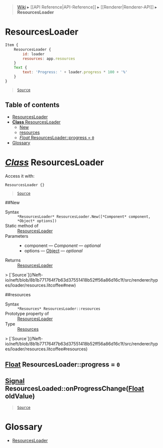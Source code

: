 > [Wiki](Home) ▸ [[API Reference|API-Reference]] ▸ [[Renderer|Renderer-API]] ▸ **ResourcesLoader**

# ResourcesLoader

```javascript
Item {
    ResourcesLoader {
        id: loader
        resources: app.resources
    }
    Text {
        text: 'Progress: ' + loader.progress * 100 + '%'
    }
}
```

> [`Source`](/Neft-io/neft/blob/8b1b771764f7b63d37551418b52ff56a86d16c1f/src/renderer/types/loader/resources.litcoffee#resourcesloader)

## Table of contents
* [ResourcesLoader](#resourcesloader)
* [**Class** ResourcesLoader](#class-resourcesloader)
  * [New](#new)
  * [resources](#resources)
  * [*Float* ResourcesLoader::progress = `0`](#float-resourcesloaderprogress--0)
* [Glossary](#glossary)

# *[Class](/Neft-io/neft/wiki/Renderer-Class-API#class-class)* ResourcesLoader

Access it with:
```javascript
ResourcesLoader {}
```

> [`Source`](/Neft-io/neft/blob/8b1b771764f7b63d37551418b52ff56a86d16c1f/src/renderer/types/loader/resources.litcoffee#class-resourcesloader)

##New
<dl><dt>Syntax</dt><dd><code>&#x2A;ResourcesLoader&#x2A; ResourcesLoader.New([&#x2A;Component&#x2A; component, &#x2A;Object&#x2A; options])</code></dd><dt>Static method of</dt><dd><a href="/Neft-io/neft/wiki/Renderer-ResourcesLoader-API#class-resourcesloader">ResourcesLoader</a></dd><dt>Parameters</dt><dd><ul><li>component — <i>Component</i> — <i>optional</i></li><li>options — <a href="/Neft-io/neft/wiki/Utils-API#isobject">Object</a> — <i>optional</i></li></ul></dd><dt>Returns</dt><dd><a href="/Neft-io/neft/wiki/Renderer-ResourcesLoader-API#class-resourcesloader">ResourcesLoader</a></dd></dl>
> [`Source`](/Neft-io/neft/blob/8b1b771764f7b63d37551418b52ff56a86d16c1f/src/renderer/types/loader/resources.litcoffee#new)

##resources
<dl><dt>Syntax</dt><dd><code>&#x2A;Resources&#x2A; ResourcesLoader::resources</code></dd><dt>Prototype property of</dt><dd><a href="/Neft-io/neft/wiki/Renderer-ResourcesLoader-API#class-resourcesloader">ResourcesLoader</a></dd><dt>Type</dt><dd><a href="/Neft-io/neft/wiki/Resources-API#class-resources">Resources</a></dd></dl>
> [`Source`](/Neft-io/neft/blob/8b1b771764f7b63d37551418b52ff56a86d16c1f/src/renderer/types/loader/resources.litcoffee#resources)

## [Float](/Neft-io/neft/wiki/Utils-API#isfloat) ResourcesLoader::progress = `0`

## [Signal](/Neft-io/neft/wiki/Signal-API#class-signal) ResourcesLoaded::onProgressChange([Float](/Neft-io/neft/wiki/Utils-API#isfloat) oldValue)

> [`Source`](/Neft-io/neft/blob/8b1b771764f7b63d37551418b52ff56a86d16c1f/src/renderer/types/loader/resources.litcoffee#float-resourcesloaderprogress--0-signal-resourcesloadedonprogresschangefloat-oldvalue)

# Glossary

- [ResourcesLoader](#class-resourcesloader)

